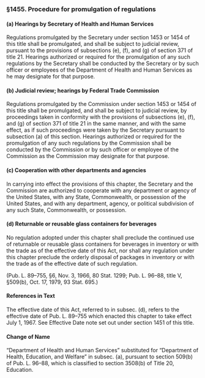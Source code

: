 ### §1455. Procedure for promulgation of regulations ###

#### (a) Hearings by Secretary of Health and Human Services ####

Regulations promulgated by the Secretary under section 1453 or 1454 of this title shall be promulgated, and shall be subject to judicial review, pursuant to the provisions of subsections (e), (f), and (g) of section 371 of title 21. Hearings authorized or required for the promulgation of any such regulations by the Secretary shall be conducted by the Secretary or by such officer or employees of the Department of Health and Human Services as he may designate for that purpose.

#### (b) Judicial review; hearings by Federal Trade Commission ####

Regulations promulgated by the Commission under section 1453 or 1454 of this title shall be promulgated, and shall be subject to judicial review, by proceedings taken in conformity with the provisions of subsections (e), (f), and (g) of section 371 of title 21 in the same manner, and with the same effect, as if such proceedings were taken by the Secretary pursuant to subsection (a) of this section. Hearings authorized or required for the promulgation of any such regulations by the Commission shall be conducted by the Commission or by such officer or employee of the Commission as the Commission may designate for that purpose.

#### (c) Cooperation with other departments and agencies ####

In carrying into effect the provisions of this chapter, the Secretary and the Commission are authorized to cooperate with any department or agency of the United States, with any State, Commonwealth, or possession of the United States, and with any department, agency, or political subdivision of any such State, Commonwealth, or possession.

#### (d) Returnable or reusable glass containers for beverages ####

No regulation adopted under this chapter shall preclude the continued use of returnable or reusable glass containers for beverages in inventory or with the trade as of the effective date of this Act, nor shall any regulation under this chapter preclude the orderly disposal of packages in inventory or with the trade as of the effective date of such regulation.

(Pub. L. 89–755, §6, Nov. 3, 1966, 80 Stat. 1299; Pub. L. 96–88, title V, §509(b), Oct. 17, 1979, 93 Stat. 695.)

#### References in Text ####

The effective date of this Act, referred to in subsec. (d), refers to the effective date of Pub. L. 89–755 which enacted this chapter to take effect July 1, 1967. See Effective Date note set out under section 1451 of this title.

#### Change of Name ####

“Department of Health and Human Services” substituted for “Department of Health, Education, and Welfare” in subsec. (a), pursuant to section 509(b) of Pub. L. 96–88, which is classified to section 3508(b) of Title 20, Education.